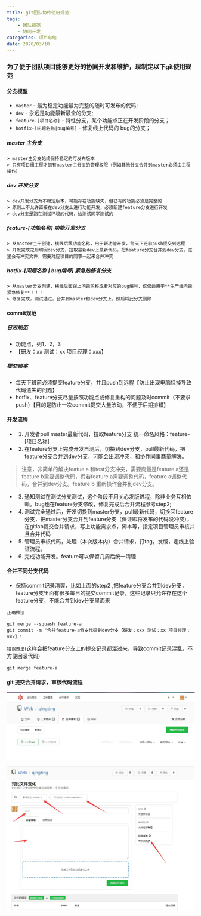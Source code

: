 ```yaml
---
title: git团队协作使用规范
tags: 
    - 团队规范
    - 协同开发
categories: 项目总结
date: 2020/03/10
---
```


### 为了便于团队项目能够更好的协同开发和维护，现制定以下git使用规范

#### 分支模型

+ `master` - 最为稳定功能最为完整的随时可发布的代码;
+ `dev` - 永远是功能最新最全的分支;
+ `feature-[项目名称]` - 特性分支，某个功能点正在开发阶段的分支；
+ `hotfix-[问题名称|bug编号]` - 修复线上代码的 bug的分支；

##### master 主分支
    > master主分支始终保持稳定的可发布版本
    > 只有项目组主程才拥有master主分支的管理权限（例如其他分支合并到master必须由主程操作）

##### dev 开发分支
    > dev开发分支为不稳定版本，可能存在功能缺失，但已有的功能必须是完整的
    > 原则上不允许直接在dev分支上进行功能开发，必须新建feature分支进行开发
    > dev分支是跑在测试环境的代码，给测试同学测试的

##### feature-[功能名称] 功能开发分支
    > 从master主干创建，横线后跟功能名称，用于新功能开发，每天下班前push提交到远程
    > 开发完成之后切回dev分支，拉取最新dev上最新代码，把feature分支合并到dev分支，这里会有冲突文件，需要对应项目的同事一起来合并冲突

##### hotfix-[问题名称 | bug编号] 紧急热修复分支
    > 从master分支创建，横线后面跟上问题名称或者对应的bug编号，仅仅适用于**生产线问题紧急修复**！！！
    > 修复完成，测试通过，合并到master和dev分支上，然后将此分支删除


#### commit规范

##### 日志规范
+ 功能点，列1，2，3
+ 【研发：xx 测试：xx 项目经理：xxx】

##### 提交频率
+ 每天下班前必须提交feature分支，并且push到远程【防止出现电脑挂掉导致代码遗失的问题】
+ hotfix、feature分支尽量按照功能点或修复重构的问题及时commit（不要求push）【目的是防止一次commit提交大量改动，不便于后期排错】


#### 开发流程
+ 1. 开发者pull master最新代码，拉取feature分支 统一命名风格：feature-[项目名称]
+ 2. 在feature分支上完成开发自测后，切换到dev分支，pull最新代码，把feature分支合并到dev分支，可能会出现冲突，和协作同事商量解决。

> 注意，非简单的解决featue a 和test分支冲突，需要商量是feature a还是feature b需要调整代码，假若feature a需要调整代码，feature a调整代码，合并到dev分支。feature b 重新操作合并到dev分支。
+ 3. 通知测试在测试分支测试，这个阶段不用关心发版进程，除非业务互相依赖。bug也在feature分支修改，修复完成后合并流程参考step2;
+ 4. 测试完全通过后，开发切换到master分支，pull最新代码，切换回feature分支，把master分支合并到feature分支（保证即将发布的代码没冲突），在gitlab提交合并请求，写上功能需求点，脚本等，指定项目管理员审核并且合并代码
+ 5. 管理员审核代码，处理（本次版本内）合并请求，打tag，发版，走线上验证流程。
+ 6. 完成功能开发。feature可以保留几周后统一清理


#### 合并不同分支代码

+ 保持commit记录清爽，比如上面的step2 ,把feature分支合并到dev分支，feature分支里面有很多每日的提交commit记录，这些记录只允许存在这个feature分支，不能合并到dev分支里面来

`正确做法`
```
git merge --squash feature-a  
git commit -m "合并feature-a分支代码到dev分支【研发：xxx 测试：xx 项目经理：xxx】"
```

`错误做法`(这样会把feature分支上的提交记录都混过来，导致commit记录混乱，不方便回滚代码)
```
git merge feature-a 
```


#### git 提交合并请求，审核代码流程
![Image text](../img/pull_request1.jpg)

![Image text](../img/pull_request2.jpg)


